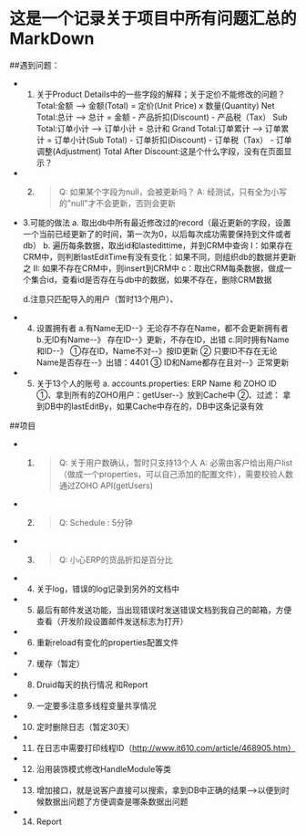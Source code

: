 # 这是一个记录关于项目中所有问题汇总的MarkDown

##遇到问题：
* 1. 关于Product Details中的一些字段的解释；关于定价不能修改的问题？
     Total:金额 --> 金额(Total) = 定价(Unit Price) x 数量(Quantity)
     Net Total:总计 --> 总计 = 金额 - 产品折扣(Discount) - 产品税（Tax）
     Sub Total:订单小计 --> 订单小计 = 总计和
     Grand Total:订单累计 --> 订单累计 = 订单小计(Sub Total) - 订单折扣(Discount) - 订单税（Tax） - 订单调整(Adjustment)
     Total After Discount:这是个什么字段，没有在页面显示？
* 2.  > Q: 如果某个字段为null，会被更新吗？
      A: 经测试，只有全为小写的"null"才不会更新，否则会更新

* 3.可能的做法
  a. 取出db中所有最近修改过的record（最近更新的字段，设置一个当前已经更新了的时间，第一次为0，以后每次成功需要保持到文件或者db）
  b. 遍历每条数据，取出id和lastedittime，并到CRM中查询
     I：如果存在CRM中，则判断lastEditTime有没有变化：如果不同，则组织db的数据并更新之
     II: 如果不存在CRM中，则insert到CRM中
  c：取出CRM每条数据，做成一个集合id，查看id是否存在与db中的数据，如果不存在，删除CRM数据

  d.注意只匹配导入的用户（暂时13个用户）、

* 4. 设置拥有者
   a.有Name无ID--》无论存不存在Name，都不会更新拥有者
   b.无ID有Name--》 存在ID--》更新，不存在ID，出错
   c.同时拥有Name和ID--》 ①存在ID，Name不对--》按ID更新
   						  ② 只要ID不存在无论Name是否存在--》出错：4401
   						  ③ ID和Name都存在且对--》正常更新
* 5. 关于13个人的账号
   a. accounts.properties: ERP Name 和 ZOHO ID
      ①、拿到所有的ZOHO用户：getUser--》放到Cache中
      ②、过滤： 拿到DB中的lastEditBy，如果Cache中存在的，DB中这条记录有效

##项目
* 1. > Q: 关于用户数确认，暂时只支持13个人
     A: 必需由客户给出用户list（做成一个properties，可以自己添加的配置文件），需要校验人数通过ZOHO API(getUsers)
* 2. > Q: Schedule : 5分钟
* 3. > Q: 小心ERP的货品折扣是百分比
* 4. 关于log，错误的log记录到另外的文档中
* 5. 最后有邮件发送功能，当出现错误时发送错误文档到我自己的邮箱，方便查看（开发阶段设置邮件发送标志为打开）
* 6. 重新reload有变化的properties配置文件
* 7. 缓存（暂定）
* 8. Druid每天的执行情况 和Report
* 9. 一定要多注意多线程变量共享情况
* 10. 定时删除日志（暂定30天）
* 11. 在日志中需要打印线程ID（http://www.it610.com/article/468905.htm）
* 12. 沿用装饰模式修改HandleModule等类
* 13. 增加接口，就是说客户直接可以搜索，拿到DB中正确的结果-->以便到时候数据出问题了方便调查是哪条数据出问题
* 14. Report



